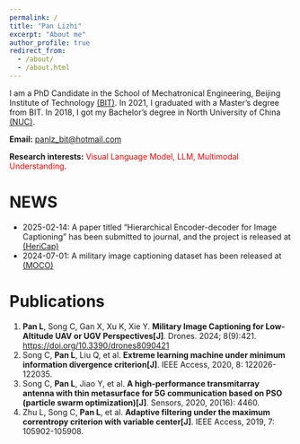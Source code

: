 ```yaml
---
permalink: /
title: "Pan Lizhi"
excerpt: "About me"
author_profile: true
redirect_from: 
  - /about/
  - /about.html
---
```


I am a PhD Candidate in the School of Mechatronical Engineering, Beijing Institute of Technology [(BIT)](http://www.bit.edu.cn/). In 2021, I graduated with a Master’s degree from BIT. In 2018, I got my Bachelor’s degree in North University of China [(NUC)](http://www.nuc.edu.cn/).

<B>Email:</B> <font color='blue'>panlz_bit@hotmail.com</font>

<B>Research interests:</B> <font color='red'> Visual Language Model, LLM, Multimodal Understanding</font>.


NEWS
======
- 2025-02-14: A paper titled “Hierarchical Encoder-decoder for Image Captioning” has been submitted to journal, and the project is released at [(HeriCap)](https://github.com/Panlizhi/HierCap)
- 2024-07-01: A military image captioning dataset has been released at [(MOCO)](https://github.com/Panlizhi/MOCO)


Publications
======
1.  <B>Pan L</B>, Song C, Gan X, Xu K, Xie Y. <B>Military Image Captioning for Low-Altitude UAV or UGV Perspectives[J]</B>. Drones. 2024; 8(9):421. https://doi.org/10.3390/drones8090421
2. Song C, <B>Pan L</B>, Liu Q, et al. <B>Extreme learning machine under minimum information divergence criterion[J]</B>. IEEE Access, 2020, 8: 122026-122035.
3. Song C, <B>Pan L</B>, Jiao Y, et al. <B>A high-performance transmitarray antenna with thin metasurface for 5G communication based on PSO (particle swarm optimization)[J]</B>. Sensors, 2020, 20(16): 4460.
4. Zhu L, Song C, <B>Pan L</B>, et al. <B>Adaptive filtering under the maximum correntropy criterion with variable center[J]</B>. IEEE Access, 2019, 7: 105902-105908.


<!-- #注释pursuing my master's degree in -->






